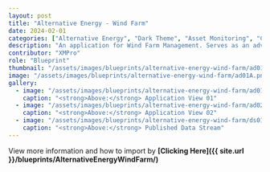 ```yaml
---
layout: post
title: "Alternative Energy - Wind Farm"
date: 2024-02-01
categories: ["Alternative Energy", "Dark Theme", "Asset Monitoring", "Condition Monitoring", "Unity", "Recommendations"]
description: "An application for Wind Farm Management. Serves as an advanced hub for real-time monitoring, analytics, and control of multiple wind farms from a centralized location."
contributor: "XMPro"
role: "Blueprint"
thumbnail: "/assets/images/blueprints/alternative-energy-wind-farm/ad01A.png"
image: "/assets/images/blueprints/alternative-energy-wind-farm/ad01A.png"
gallery:
  - image: "/assets/images/blueprints/alternative-energy-wind-farm/ad01A.png"
    caption: "<strong>Above:</strong> Application View 01"
  - image: "/assets/images/blueprints/alternative-energy-wind-farm/ad02.png"
    caption: "<strong>Above:</strong> Application View 02"
  - image: "/assets/images/blueprints/alternative-energy-wind-farm/ds01.png"
    caption: "<strong>Above:</strong> Published Data Stream"
---
```


View more information and how to import by <strong>[Clicking Here]({{ site.url }}/blueprints/AlternativeEnergyWindFarm/)</strong>